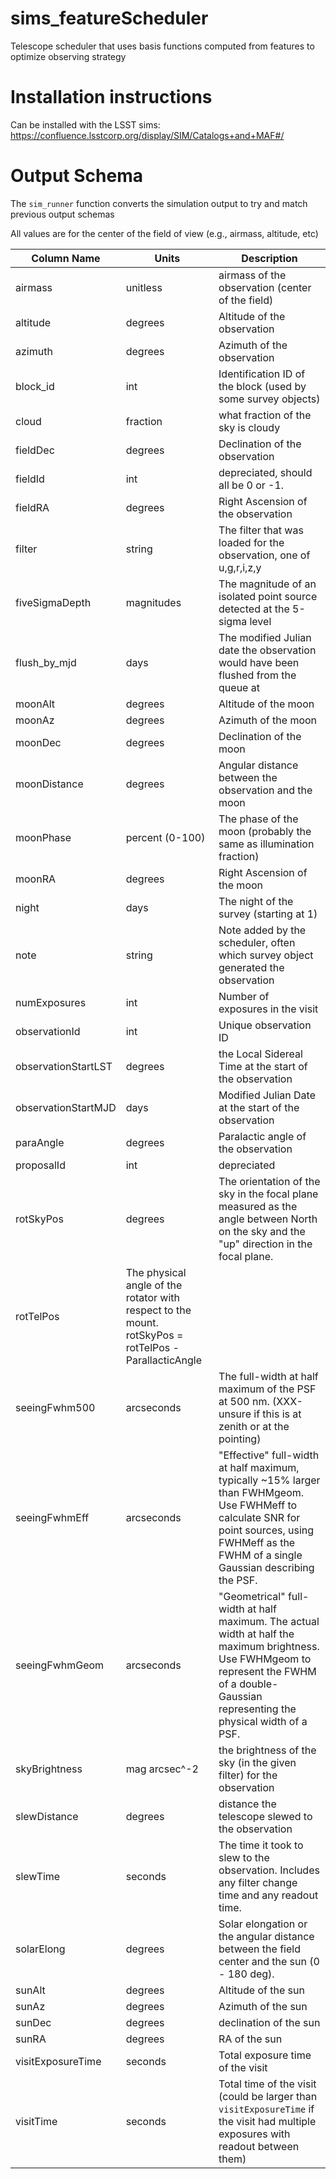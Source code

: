 # sims_featureScheduler
Telescope scheduler that uses basis functions computed from features to optimize observing strategy


# Installation instructions

Can be installed with the LSST sims: https://confluence.lsstcorp.org/display/SIM/Catalogs+and+MAF#/

# Output Schema

The `sim_runner` function converts the simulation output to try and match previous output schemas


All values are for the center of the field of view (e.g., airmass, altitude, etc)


 |  Column Name  |  Units  |  Description  | 
 |  ---  |  ---  |  ---  | 
 | airmass |   unitless  |  airmass of the observation (center of the field) | 
 | altitude |  degrees  |  Altitude of the observation | 
 | azimuth |  degrees  |  Azimuth of the observation  | 
 | block_id |  int  |  Identification ID of the block (used by some survey objects) | 
 | cloud |  fraction  |  what fraction of the sky is cloudy | 
 | fieldDec |  degrees  |  Declination of the observation | 
 | fieldId |  int  |  depreciated, should all be 0 or -1. | 
 | fieldRA |  degrees  |  Right Ascension of the observation | 
 | filter |  string  |  The filter that was loaded for the observation, one of u,g,r,i,z,y | 
 | fiveSigmaDepth |  magnitudes  |  The magnitude of an isolated point source detected at the 5-sigma level | 
 | flush_by_mjd |  days  |  The modified Julian date the observation would have been flushed from the queue at | 
 | moonAlt |  degrees  |  Altitude of the moon | 
 | moonAz |  degrees  |  Azimuth of the moon | 
 | moonDec |  degrees  |  Declination of the moon | 
 | moonDistance |  degrees  |  Angular distance between the observation and the moon | 
 | moonPhase |  percent (0-100)  |  The phase of the moon (probably the same as illumination fraction) | 
 | moonRA |  degrees  |  Right Ascension of the moon | 
 | night |  days  |  The night of the survey (starting at 1) | 
 | note |  string  |  Note added by the scheduler, often which survey object generated the observation | 
 | numExposures |  int  |  Number of exposures in the visit | 
 | observationId |  int  |  Unique observation ID | 
 | observationStartLST |  degrees  |  the Local Sidereal Time at the start of the observation | 
 | observationStartMJD |  days  |  Modified Julian Date at the start of the observation | 
 | paraAngle |  degrees  |  Paralactic angle of the observation | 
 | proposalId |  int  |  depreciated | 
 | rotSkyPos |  degrees  |  The orientation of the sky in the focal plane measured as the angle between North on the sky and the "up" direction in the focal plane. | 
 | rotTelPos |  The physical angle of the rotator with respect to the mount. rotSkyPos = rotTelPos - ParallacticAngle | 
 | seeingFwhm500 |  arcseconds  |  The full-width at half maximum of the PSF at 500 nm. (XXX-unsure if this is at zenith or at the pointing) | 
 | seeingFwhmEff |  arcseconds  |  "Effective" full-width at half maximum, typically ~15% larger than FWHMgeom. Use FWHMeff to calculate SNR for point sources, using FWHMeff as the FWHM of a single Gaussian describing the PSF. | 
 | seeingFwhmGeom |  arcseconds  |  "Geometrical" full-width at half maximum. The actual width at half the maximum brightness. Use FWHMgeom to represent the FWHM of a double-Gaussian representing the physical width of a PSF. | 
 | skyBrightness |  mag arcsec^-2  |  the brightness of the sky (in the given filter) for the observation | 
 | slewDistance |  degrees  |  distance the telescope slewed to the observation | 
 | slewTime |  seconds  |  The time it took to slew to the observation. Includes any filter change time and any readout time. | 
 | solarElong |  degrees  |  Solar elongation or the angular distance between the field center and the sun (0 - 180 deg). | 
 | sunAlt |  degrees  |  Altitude of the sun | 
 | sunAz |  degrees  |  Azimuth of the sun | 
 | sunDec |  degrees  |  declination of the sun | 
 | sunRA |  degrees  |  RA of the sun | 
 | visitExposureTime |  seconds  |  Total exposure time of the visit | 
 | visitTime |  seconds  |  Total time of the visit (could be larger than `visitExposureTime` if the visit had multiple exposures with readout between them) | 
